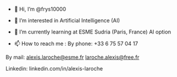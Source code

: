 - 👋 Hi, I’m @frys10000

- 👀 I’m interested in Artificial Intelligence (AI)

- 🌱 I’m currently learning at ESME Sudria (Paris, France) AI option 


- 📫 How to reach me :
By phone: 
    +33 6 75 57 04 17
 
 By mail:
    alexis.laroche@esme.fr
    laroche.alexis@free.fr

Linkedin:
    linkedin.com/in/alexis-laroche
